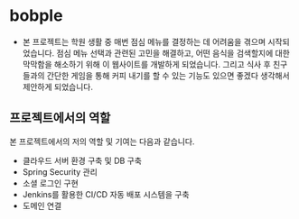 ﻿# bobple
- 본 프로젝트는 학원 생활 중 매번 점심 메뉴를 결정하는 데 어려움을 겪으며 시작되었습니다. 점심 메뉴 선택과 관련된 고민을 해결하고, 어떤 음식을 검색할지에 대한 막막함을 해소하기 위해 이 웹사이트를 개발하게 되었습니다. 그리고 식사 후 친구들과의 간단한 게임을 통해 커피 내기를 할 수 있는 기능도 있으면 좋겠다 생각해서 제안하게 되었습니다.
## 프로젝트에서의 역할
본 프로젝트에서의 저의 역할 및 기여는 다음과 같습니다.
  - 클라우드 서버 환경 구축 및 DB 구축
  - Spring Security 관리
  - 소셜 로그인 구현
  - Jenkins를 활용한 CI/CD 자동 배포 시스템을 구축
  - 도메인 연결
